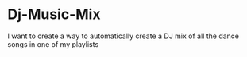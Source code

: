 # Dj-Music-Mix
I want to create a way to automatically create a DJ mix of all the dance songs in one of my playlists
